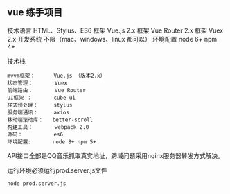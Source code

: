 ## vue 练手项目

技术语言 HTML、Stylus、ES6 
框架 Vue.js 2.x 
框架 Vue Router 2.x 
框架 Vuex 2.x 开发系统 不限（mac、windows、linux 都可以） 环境配置 node 6+ npm 4+

技术栈
```
mvvm框架：      Vue.js （版本2.x）
状态管理：       Vuex
前端路由：       Vue Router
UI框架 ：       cube-ui
样式预处理：     stylus
服务端通讯：     axios
移动端滚动库：   better-scroll
构建工具：       webpack 2.0
源码：          es6
环境配置:       node 8+ npm 5+
```


API接口全部是QQ音乐抓取真实地址，跨域问题采用nginx服务器转发方式解决。

运行环境必须运行prod.server.js文件

```
node prod.server.js
```

